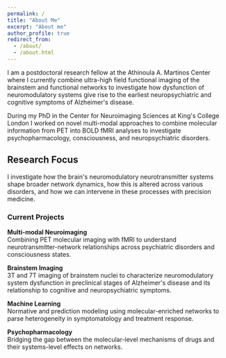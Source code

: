 ```yaml
---
permalink: /
title: "About Me"
excerpt: "About me"
author_profile: true
redirect_from: 
  - /about/
  - /about.html
---
```


I am a postdoctoral research fellow at the Athinoula A. Martinos Center where I currently combine ultra-high field functional imaging of the brainstem and functional networks to investigate how dysfunction of neuromodulatory systems give rise to the earliest neuropsychiatric and cognitive symptoms of Alzheimer's disease.

During my PhD in the Center for Neuroimaging Sciences at King's College London I worked on novel multi-modal approaches to combine molecular information from PET into BOLD fMRI analyses to investigate psychopharmacology, consciousness, and neuropsychiatric disorders.

## Research Focus

I investigate how the brain's neuromodulatory neurotransmitter systems shape broader network dynamics, how this is altered across various disorders, and how we can intervene in these processes with precision medicine.

### Current Projects

**Multi-modal Neuroimaging**  
Combining PET molecular imaging with fMRI to understand neurotransmitter-network relationships across psychiatric disorders and consciousness states.

**Brainstem Imaging**  
3T and 7T imaging of brainstem nuclei to characterize neuromodulatory system dysfunction in preclinical stages of Alzheimer's disease and its relationship to cognitive and neuropsychiatric symptoms.

**Machine Learning**  
Normative and prediction modeling using molecular-enriched networks to parse heterogeneity in symptomatology and treatment response.

**Psychopharmacology**  
Bridging the gap between the molecular-level mechanisms of drugs and their systems-level effects on networks.
